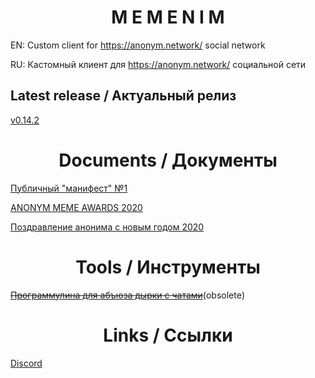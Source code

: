 # <div align="center">**M E M E N I M**</div>


EN: Custom client for https://anonym.network/ social network

RU: Кастомный клиент для https://anonym.network/ социальной сети


## Latest release / Актуальный релиз

[v0.14.2](https://github.com/MEMENIM-Project/MEMENIM-Public/releases/tag/v0.14.2)


# <div align="center">**Documents / Документы**</div>

[Публичный "манифест" №1](https://github.com/MEMENIM-Project/MEMENIM-Public/blob/master/docs/Message%20to%20Anonym.md)

[ANONYM MEME AWARDS 2020](https://github.com/MEMENIM-Project/MEMENIM-Public/blob/master/docs/ANONYM%20MEME%20AWARDS%202020.md)

[Поздравление анонима с новым годом 2020](https://github.com/MEMENIM-Project/MEMENIM-Public/blob/master/docs/New%20Year%20Congratz%202020.md)


# <div align="center">**Tools / Инструменты**</div>

[~~Программулина для абъюза дырки с чатами~~](https://github.com/MEMENIM-Project/MEMENIM-Public/releases/tag/judgmentTool)(obsolete)


# <div align="center">**Links / Ссылки**</div>

[Discord](https://discord.gg/yfSrUwCmZ8)


